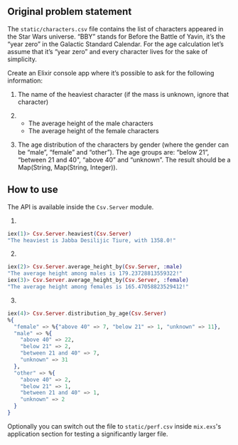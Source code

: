 ## Original problem statement

The `static/characters.csv` file contains the list of characters appeared in the Star Wars universe.
“BBY” stands for Before the Battle of Yavin, it’s the “year zero” in the Galactic Standard Calendar.
For the age calculation let’s assume that it’s “year zero” and every character lives for the sake of simplicity.

Create an Elixir console app where it’s possible to ask for the following information:

1. The name of the heaviest character (if the mass is unknown, ignore that character)

2. - The average height of the male characters
   - The average height of the female characters

3. The age distribution of the characters by gender (where the gender can be “male”, “female” and “other”).
   The age groups are: “below 21”, “between 21 and 40", “above 40” and “unknown”. The result should be a Map(String, Map(String, Integer)).

## How to use

The API is available inside the `Csv.Server` module.

1.

```elixir
iex(1)> Csv.Server.heaviest(Csv.Server)
"The heaviest is Jabba Desilijic Tiure, with 1358.0!"
```

2.

```elixir
iex(2)> Csv.Server.average_height_by(Csv.Server, :male)
"The average height among males is 179.23728813559322!"
iex(3)> Csv.Server.average_height_by(Csv.Server, :female)
"The average height among females is 165.47058823529412!"
```

3.

```elixir
iex(4)> Csv.Server.distribution_by_age(Csv.Server)
%{
  "female" => %{"above 40" => 7, "below 21" => 1, "unknown" => 11},
  "male" => %{
    "above 40" => 22,
    "below 21" => 2,
    "between 21 and 40" => 7,
    "unknown" => 31
  },
  "other" => %{
    "above 40" => 2,
    "below 21" => 1,
    "between 21 and 40" => 1,
    "unknown" => 2
  }
}
```

Optionally you can switch out the file to `static/perf.csv` inside `mix.exs`'s application section for testing a significantly larger file.
